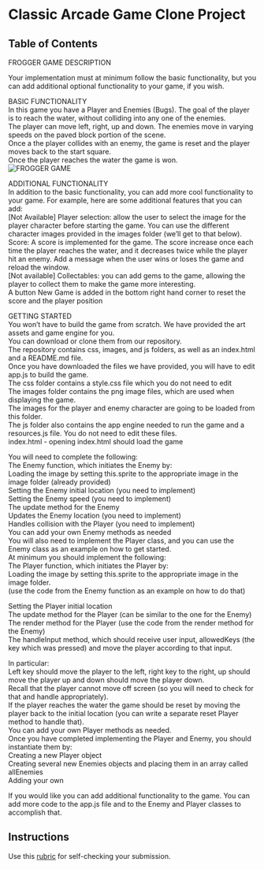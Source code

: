 # Classic Arcade Game Clone Project

## Table of Contents

FROGGER GAME DESCRIPTION

Your implementation must at minimum follow the basic functionality, but you can add additional optional functionality to your game, if you wish.

BASIC FUNCTIONALITY <br />
In this game you have a Player and Enemies (Bugs). The goal of the player is to reach the water, without colliding into any one of the enemies. <br />
The player can move left, right, up and down. The enemies move in varying speeds on the paved block portion of the scene. <br />
Once a the player collides with an enemy, the game is reset and the player moves back to the start square. <br />
Once the player reaches the water the game is won.<br />
![FROGGER GAME](https://docs.google.com/drawings/d/swAv5AN00tRIxfdzMdTy3yg/image?parent=1v01aScPjSWCCWQLIpFqvg3-vXLH2e8_SZQKC8jNO0Dc&rev=34&h=474&w=481&ac=1) <br />

ADDITIONAL FUNCTIONALITY <br />
In addition to the basic functionality, you can add more cool functionality to your game. For example, here are some additional
features that you can add: <br />
[Not Available] Player selection: allow the user to select the image for the player character before starting the game. You can use the different character images provided in the images folder (we’ll get to that below). <br />
Score: A score is implemented for the game. The score increase once each time the player reaches the water, and it decreases twice while the player hit an enemy. Add a message when the user wins or loses the game and reload the window. <br />
[Not available] Collectables: you can add gems to the game, allowing the player to collect them to make the game more interesting. <br />
A button New Game is added in the bottom right hand corner to reset the score and the player position <br />


GETTING STARTED <br />
You won’t have to build the game from scratch. We have provided the art assets and game engine for you.<br />
You can download or clone them from our repository.<br />
The repository contains css, images, and js folders, as well as an index.html and a README.md file.<br />
Once you have downloaded the files we have provided, you will have to edit app.js to build the game. <br />
The css folder contains a style.css file which you do not need to edit  <br />
The images folder contains the png image files, which are used when displaying the game. <br />
The images for the player and enemy character are going to be loaded from this folder. <br />
The js folder also contains the app engine needed to run the game and a resources.js file. You do not need to edit these files. <br />
index.html - opening index.html should load the game  <br />

You will need to complete the following: <br />
The Enemy function, which initiates the Enemy by: <br />
Loading the image by setting this.sprite to the appropriate image in the image folder (already provided) <br />
Setting the Enemy initial location (you need to implement)  <br />
Setting the Enemy speed (you need to implement) <br />
The update method for the Enemy <br />
Updates the Enemy location (you need to implement) <br />
Handles collision with the Player (you need to implement) <br />
You can add your own Enemy methods as needed <br />
You will also need to implement the Player class, and you can use the Enemy class as an example on how to get started. <br />
At minimum you should implement the following: <br />
The Player function, which initiates the Player by: <br />
Loading the image by setting this.sprite to the appropriate image in the image folder. <br />
(use the code from the Enemy function as an example on how to do that) <br />

Setting the Player initial location<br />
The update method for the Player (can be similar to the one for the Enemy)<br />
The render method for the Player (use the code from the render method for the Enemy)<br />
The handleInput method, which should receive user input, allowedKeys (the key which was pressed) and move the player according to that input. <br />

In particular: <br />
Left key should move the player to the left, right key to the right, up should move the player up and down should move the player down. <br />
Recall that the player cannot move off screen (so you will need to check for that and handle appropriately). <br />
If the player reaches the water the game should be reset by moving the player back to the initial location
(you can write a separate reset Player method to handle that). <br />
You can add your own Player methods as needed. <br />
Once you have completed implementing the Player and Enemy, you should instantiate them by: <br />
Creating a new Player object <br />
Creating several new Enemies objects and placing them in an array called allEnemies <br />
Adding your own  <br />

If you would like you can add additional functionality to the game. You can add more code to the app.js file and to the Enemy
and Player classes to accomplish that. <br />

## Instructions
Use this [rubric](https://review.udacity.com/#!/rubrics/15/view) for self-checking your submission.

